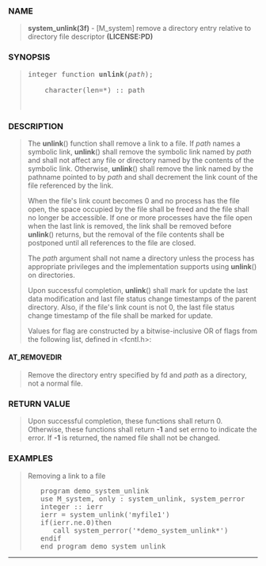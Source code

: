 <?
<body>
  <div id="Container">
    <div id="Content">
      <div class="c186"></div><a name="0"></a>

      <h3><a name="0">NAME</a></h3>

      <blockquote>
        <b>system_unlink(3f)</b> - [M_system] remove a directory entry relative to directory file descriptor <b>(LICENSE:PD)</b>
      </blockquote><a name="contents" id="contents"></a>

      <h3><a name="5">SYNOPSIS</a></h3>

      <blockquote>
        <pre>
integer function <b>unlink</b>(<i>path</i>);
<br />    character(len=*) :: path
<br />
</pre>
      </blockquote><a name="2"></a>

      <h3><a name="2">DESCRIPTION</a></h3>

      <blockquote>
        The <b>unlink</b>() function shall remove a link to a file. If <i>path</i> names a symbolic link, <b>unlink</b>() shall remove the symbolic link
        named by <i>path</i> and shall not affect any file or directory named by the contents of the symbolic link. Otherwise, <b>unlink</b>() shall remove
        the link named by the pathname pointed to by <i>path</i> and shall decrement the link count of the file referenced by the link.

        <p>When the file's link count becomes 0 and no process has the file open, the space occupied by the file shall be freed and the file shall no longer
        be accessible. If one or more processes have the file open when the last link is removed, the link shall be removed before <b>unlink</b>() returns,
        but the removal of the file contents shall be postponed until all references to the file are closed.</p>

        <p>The <i>path</i> argument shall not name a directory unless the process has appropriate privileges and the implementation supports using
        <b>unlink</b>() on directories.</p>

        <p>Upon successful completion, <b>unlink</b>() shall mark for update the last data modification and last file status change timestamps of the parent
        directory. Also, if the file's link count is not 0, the last file status change timestamp of the file shall be marked for update.</p>

        <p>Values for flag are constructed by a bitwise-inclusive OR of flags from the following list, defined in &lt;fcntl.h&gt;:</p>
      </blockquote><a name=""></a>

      <h4><a name="">AT_REMOVEDIR</a></h4>

      <blockquote>
        <p>Remove the directory entry specified by fd and <i>path</i> as a directory, not a normal file.</p>
      </blockquote><a name="3"></a>

      <h3><a name="3">RETURN VALUE</a></h3>

      <blockquote>
        <p>Upon successful completion, these functions shall return 0. Otherwise, these functions shall return <b>-1</b> and set errno to indicate the
        error. If <b>-1</b> is returned, the named file shall not be changed.</p>
      </blockquote><a name="4"></a>

      <h3><a name="4">EXAMPLES</a></h3>

      <blockquote>
        Removing a link to a file
        <pre>
   program demo_system_unlink
   use M_system, only : system_unlink, system_perror
   integer :: ierr
   ierr = system_unlink('myfile1')
   if(ierr.ne.0)then
      call system_perror('*demo_system_unlink*')
   endif
   end program demo_system_unlink
</pre>
      </blockquote>
      <hr />
    </div>
  </div>
</body>
